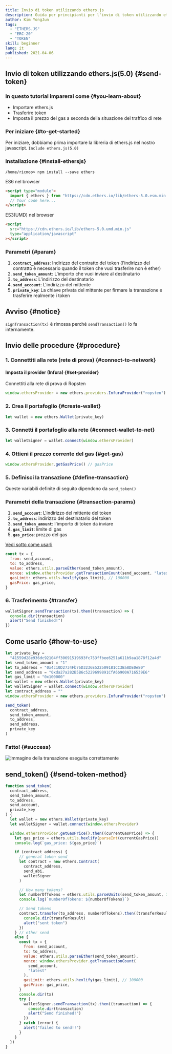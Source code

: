 ```yaml
---
title: Invio di token utilizzando ethers.js
description: Guida per principianti per l'invio di token utilizzando ethers.js.
author: Kim YongJun
tags:
  - "ETHERS.JS"
  - "ERC-20"
  - "TOKEN"
skill: beginner
lang: it
published: 2021-04-06
---
```


## Invio di token utilizzando ethers.js(5.0) {#send-token}

### In questo tutorial imparerai come {#you-learn-about}

- Importare ethers.js
- Trasferire token
- Imposta il prezzo del gas a seconda della situazione del traffico di rete

### Per iniziare {#to-get-started}

Per iniziare, dobbiamo prima importare la libreria di ethers.js nel nostro javascript. `Include ethers.js(5.0)`

### Installazione {#install-ethersjs}

```shell
/home/ricmoo> npm install --save ethers
```

ES6 nel browser

```html
<script type="module">
  import { ethers } from "https://cdn.ethers.io/lib/ethers-5.0.esm.min.js"
  // Your code here...
</script>
```

ES3(UMD) nel browser

```html
<script
  src="https://cdn.ethers.io/lib/ethers-5.0.umd.min.js"
  type="application/javascript"
></script>
```

### Parametri {#param}

1. **`contract_address`**: Indirizzo del contratto del token (l'indirizzo del contratto è necessario quando il token che vuoi trasferire non è ether)
2. **`send_token_amount`**: L'importo che vuoi inviare al destinatario
3. **`to_address`**: L'indirizzo del destinatario
4. **`send_account`**: L'indirizzo del mittente
5. **`private_key`**: La chiave privata del mittente per firmare la transazione e trasferire realmente i token

## Avviso {#notice}

`signTransaction(tx)` è rimossa perché `sendTransaction()` lo fa internamente.

## Invio delle procedure {#procedure}

### 1. Connettiti alla rete (rete di prova) {#connect-to-network}

#### Imposta il provider (Infura) {#set-provider}

Connettiti alla rete di prova di Ropsten

```javascript
window.ethersProvider = new ethers.providers.InfuraProvider("ropsten")
```

### 2. Crea il portafoglio {#create-wallet}

```javascript
let wallet = new ethers.Wallet(private_key)
```

### 3. Connetti il portafoglio alla rete {#connect-wallet-to-net}

```javascript
let walletSigner = wallet.connect(window.ethersProvider)
```

### 4. Ottieni il prezzo corrente del gas {#get-gas}

```javascript
window.ethersProvider.getGasPrice() // gasPrice
```

### 5. Definisci la transazione {#define-transaction}

Queste variabili definite di seguito dipendono da `send_token()`

### Parametri della transazione {#transaction-params}

1. **`send_account`**: L'indirizzo del mittente del token
2. **`to_address`**: indirizzo del destinatario del token
3. **`send_token_amount`**: l'importo di token da inviare
4. **`gas_limit`**: limite di gas
5. **`gas_price`**: prezzo del gas

[Vedi sotto come usarli](#how-to-use)

```javascript
const tx = {
  from: send_account,
  to: to_address,
  value: ethers.utils.parseEther(send_token_amount),
  nonce: window.ethersProvider.getTransactionCount(send_account, "latest"),
  gasLimit: ethers.utils.hexlify(gas_limit), // 100000
  gasPrice: gas_price,
}
```

### 6. Trasferimento {#transfer}

```javascript
walletSigner.sendTransaction(tx).then((transaction) => {
  console.dir(transaction)
  alert("Send finished!")
})
```

## Come usarlo {#how-to-use}

```javascript
let private_key =
  "41559d28e936dc92104ff30691519693fc753ffbee6251a611b9aa1878f12a4d"
let send_token_amount = "1"
let to_address = "0x4c10D2734Fb76D3236E522509181CC3Ba8DE0e80"
let send_address = "0xda27a282B5B6c5229699891CfA6b900A716539E6"
let gas_limit = "0x100000"
let wallet = new ethers.Wallet(private_key)
let walletSigner = wallet.connect(window.ethersProvider)
let contract_address = ""
window.ethersProvider = new ethers.providers.InfuraProvider("ropsten")

send_token(
  contract_address,
  send_token_amount,
  to_address,
  send_address,
  private_key
)
```

### Fatto! {#success}

![immagine della transazione eseguita correttamente](./successful-transaction.png)

## send_token() {#send-token-method}

```javascript
function send_token(
  contract_address,
  send_token_amount,
  to_address,
  send_account,
  private_key
) {
  let wallet = new ethers.Wallet(private_key)
  let walletSigner = wallet.connect(window.ethersProvider)

  window.ethersProvider.getGasPrice().then((currentGasPrice) => {
    let gas_price = ethers.utils.hexlify(parseInt(currentGasPrice))
    console.log(`gas_price: ${gas_price}`)

    if (contract_address) {
      // general token send
      let contract = new ethers.Contract(
        contract_address,
        send_abi,
        walletSigner
      )

      // How many tokens?
      let numberOfTokens = ethers.utils.parseUnits(send_token_amount, 18)
      console.log(`numberOfTokens: ${numberOfTokens}`)

      // Send tokens
      contract.transfer(to_address, numberOfTokens).then((transferResult) => {
        console.dir(transferResult)
        alert("sent token")
      })
    } // ether send
    else {
      const tx = {
        from: send_account,
        to: to_address,
        value: ethers.utils.parseEther(send_token_amount),
        nonce: window.ethersProvider.getTransactionCount(
          send_account,
          "latest"
        ),
        gasLimit: ethers.utils.hexlify(gas_limit), // 100000
        gasPrice: gas_price,
      }
      console.dir(tx)
      try {
        walletSigner.sendTransaction(tx).then((transaction) => {
          console.dir(transaction)
          alert("Send finished!")
        })
      } catch (error) {
        alert("failed to send!!")
      }
    }
  })
}
```
